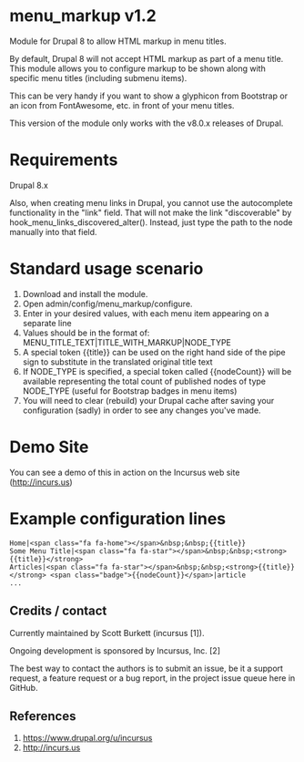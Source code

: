 # menu_markup v1.2
Module for Drupal 8 to allow HTML markup in menu titles.

By default, Drupal 8 will not accept HTML markup as part of a menu title. This module allows you to configure markup to be shown along with specific menu titles (including submenu items).

This can be very handy if you want to show a glyphicon from Bootstrap or an icon from FontAwesome, etc. in front of your menu titles.

This version of the module only works with the v8.0.x releases of Drupal.

# Requirements
Drupal 8.x

Also, when creating menu links in Drupal, you cannot use the autocomplete functionality in the "link" field. That will not make the link "discoverable" by hook_menu_links_discovered_alter(). Instead, just type the path to the node manually into that field.

# Standard usage scenario
1. Download and install the module.
2. Open admin/config/menu_markup/configure.
3. Enter in your desired values, with each menu item appearing on a separate line
4. Values should be in the format of: MENU_TITLE_TEXT|TITLE_WITH_MARKUP|NODE_TYPE
5. A special token {{title}} can be used on the right hand side of the pipe sign to substitute in the translated original title text
6. If NODE_TYPE is specified, a special token called {{nodeCount}} will be available representing the total count of published nodes of type NODE_TYPE (useful for Bootstrap badges in menu items)
6. You will need to clear (rebuild) your Drupal cache after saving your configuration (sadly) in order to see any changes you've made.

# Demo Site
You can see a demo of this in action on the Incursus web site (http://incurs.us)

# Example configuration lines

```
Home|<span class="fa fa-home"></span>&nbsp;&nbsp;{{title}}
Some Menu Title|<span class="fa fa-star"></span>&nbsp;&nbsp;<strong>{{title}}</strong>
Articles|<span class="fa fa-star"></span>&nbsp;&nbsp;<strong>{{title}}</strong> <span class="badge">{{nodeCount}}</span>|article
...
```

Credits / contact
-------------------------------------------------------------------
Currently maintained by Scott Burkett (incursus [1]).

Ongoing development is sponsored by Incursus, Inc. [2]

The best way to contact the authors is to submit an issue, be it a support request, a feature request or a bug report, in the project issue queue here in GitHub.

References
-------------------------------------------------------------------
1. https://www.drupal.org/u/incursus
2. http://incurs.us
